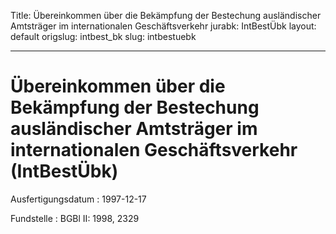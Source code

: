 Title: Übereinkommen über die Bekämpfung der Bestechung ausländischer Amtsträger im
  internationalen Geschäftsverkehr
jurabk: IntBestÜbk
layout: default
origslug: intbest_bk
slug: intbestuebk

---

# Übereinkommen über die Bekämpfung der Bestechung ausländischer Amtsträger im internationalen Geschäftsverkehr (IntBestÜbk)

Ausfertigungsdatum
:   1997-12-17

Fundstelle
:   BGBl II: 1998, 2329

